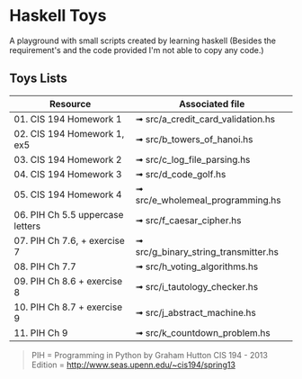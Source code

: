 # Haskell Toys

A playground with small scripts created by learning haskell (Besides the requirement's and the code provided I'm not able to copy any code.)

## Toys Lists
Resource                         | Associated file
---------------------------------|---------------------------------------
01. CIS 194 Homework 1           | ➟  src/a_credit_card_validation.hs
02. CIS 194 Homework 1, ex5      | ➟ src/b_towers_of_hanoi.hs
03. CIS 194 Homework 2           | ➟ src/c_log_file_parsing.hs
04. CIS 194 Homework 3           | ➟ src/d_code_golf.hs
05. CIS 194 Homework 4           | ➟ src/e_wholemeal_programming.hs
06. PIH Ch 5.5 uppercase letters | ➟ src/f_caesar_cipher.hs
07. PIH Ch 7.6, + exercise 7     | ➟ src/g_binary_string_transmitter.hs
08. PIH Ch 7.7                   | ➟ src/h_voting_algorithms.hs
09. PIH Ch 8.6 + exercise 8      | ➟ src/i_tautology_checker.hs
10. PIH Ch 8.7 + exercise 9      | ➟ src/j_abstract_machine.hs
11. PIH Ch 9                     | ➟ src/k_countdown_problem.hs

> PIH = Programming in Python by Graham Hutton
> CIS 194 - 2013 Edition = http://www.seas.upenn.edu/~cis194/spring13